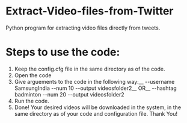 # Extract-Video-files-from-Twitter
Python program for extracting video files directly from tweets.
# Steps to use the code:
1. Keep the config.cfg file in the same directory as of the code.
2. Open the code
3. Give arguements to the code in the following way:__
--username SamsungIndia --num 10 --output videosfolder2__
OR__
--hashtag badminton --num 20 --output videosfolder2
4. Run the code. 
5. Done! Your desired videos will be downloaded in the system, in the same directory as of your code and configuration file.
Thank You!
